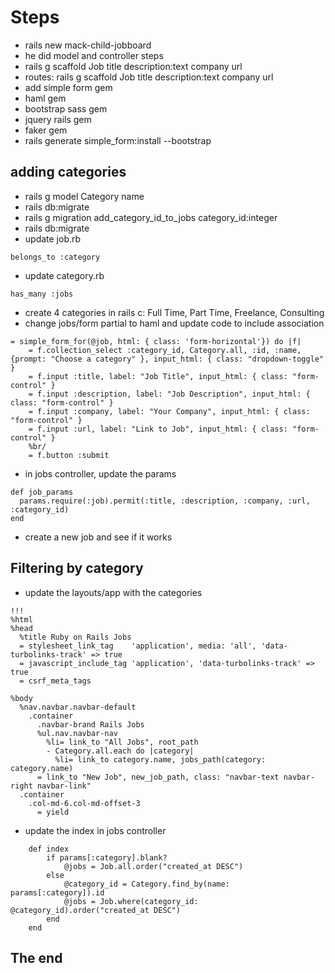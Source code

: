 # Steps 

- rails new mack-child-jobboard
- he did model and controller steps
- rails g scaffold Job title description:text company url
- routes: rails g scaffold Job title description:text company url
- add simple form gem
- haml gem
- bootstrap sass gem
- jquery rails gem
- faker gem
- rails generate simple_form:install --bootstrap

## adding categories

- rails g model Category name
- rails db:migrate
- rails g migration add_category_id_to_jobs category_id:integer
- rails db:migrate
- update job.rb

```
belongs_to :category
```

- update category.rb

```
has_many :jobs
```

- create 4 categories in rails c: Full Time, Part Time, Freelance, Consulting
- change jobs/form partial to haml and update code to include association

```
= simple_form_for(@job, html: { class: 'form-horizontal'}) do |f|
	= f.collection_select :category_id, Category.all, :id, :name, {prompt: "Choose a category" }, input_html: { class: "dropdown-toggle" }
	= f.input :title, label: "Job Title", input_html: { class: "form-control" }
	= f.input :description, label: "Job Description", input_html: { class: "form-control" }
	= f.input :company, label: "Your Company", input_html: { class: "form-control" }
	= f.input :url, label: "Link to Job", input_html: { class: "form-control" }
	%br/
	= f.button :submit
```

- in jobs controller, update the params

```
def job_params
  params.require(:job).permit(:title, :description, :company, :url, :category_id)
end
```

- create a new job and see if it works

## Filtering by category
- update the layouts/app with the categories

```
!!!
%html
%head
  %title Ruby on Rails Jobs
  = stylesheet_link_tag    'application', media: 'all', 'data-turbolinks-track' => true
  = javascript_include_tag 'application', 'data-turbolinks-track' => true
  = csrf_meta_tags

%body
  %nav.navbar.navbar-default
    .container
      .navbar-brand Rails Jobs
      %ul.nav.navbar-nav
        %li= link_to "All Jobs", root_path
        - Category.all.each do |category|
          %li= link_to category.name, jobs_path(category: category.name)
      = link_to "New Job", new_job_path, class: "navbar-text navbar-right navbar-link"
  .container
    .col-md-6.col-md-offset-3
      = yield
```

- update the index in jobs controller

```
	def index
		if params[:category].blank?
			@jobs = Job.all.order("created_at DESC")
		else
			@category_id = Category.find_by(name: params[:category]).id
			@jobs = Job.where(category_id: @category_id).order("created_at DESC")
		end
	end
```

## The end